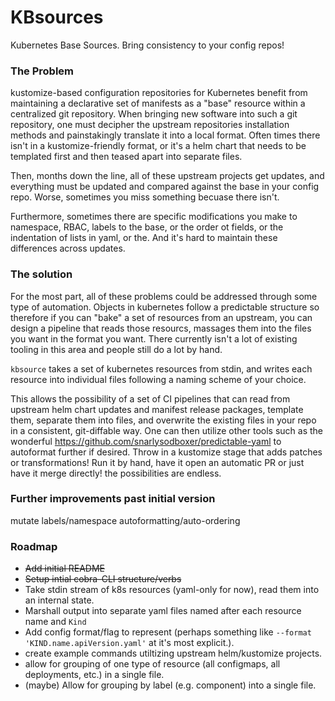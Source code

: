 # KBsources

Kubernetes Base Sources. Bring consistency to your config repos!


### The Problem

kustomize-based configuration repositories for Kubernetes benefit from maintaining a declarative set of manifests as a "base" resource within a centralized git repository. When bringing new software into such a git repository, one must decipher the upstream repositories installation methods and painstakingly translate it into a local format. Often times there isn't in a kustomize-friendly format, or it's a helm chart that needs to be templated first and then teased apart into separate files.

Then, months down the line, all of these upstream projects get updates, and everything must be updated and compared against the base in your config repo. Worse, sometimes you miss something becuase there isn't.

Furthermore, sometimes there are specific modifications you make to namespace, RBAC, labels to the base, or the order ot fields, or the indentation of lists in yaml, or the. And it's hard to maintain these differences across updates.


### The solution

For the most part, all of these problems could be addressed through some type of automation. Objects in kubernetes follow a predictable structure so therefore if you can "bake" a set of resources from an upstream, you can design a pipeline that reads those resourcs, massages them into the files you want in the format you want. There currently isn't a lot of existing tooling in this area and people still do a lot by hand.

`kbsource` takes a set of kubernetes resources from stdin, and writes each resource into individual files following a naming scheme of your choice.

This allows the possibility of a set of CI pipelines that can read from upstream helm chart updates and manifest release packages, template them, separate them into files, and overwrite the existing files in your repo in a consistent, git-diffable way. One can then utilize other tools such as the wonderful https://github.com/snarlysodboxer/predictable-yaml to autoformat further if desired. Throw in a kustomize stage that adds patches or transformations! Run it by hand, have it open an automatic PR or just have it merge directly! the possibilities are endless.
### Further improvements past initial version

mutate labels/namespace
autoformatting/auto-ordering


### Roadmap

- ~~Add initial README~~
- ~~Setup intial cobra-CLI structure/verbs~~
- Take stdin stream of k8s resources (yaml-only for now), read them into an internal state.
- Marshall output into separate yaml files named after each resource name and `Kind`
- Add config format/flag to represent (perhaps something like `--format 'KIND.name.apiVersion.yaml'` at it's most explicit.).
- create example commands utiltizing upstream helm/kustomize projects.
- allow for grouping of one type of resource (all configmaps, all deployments, etc.) in a single file.
- (maybe) Allow for grouping by label (e.g. component) into a single file.
